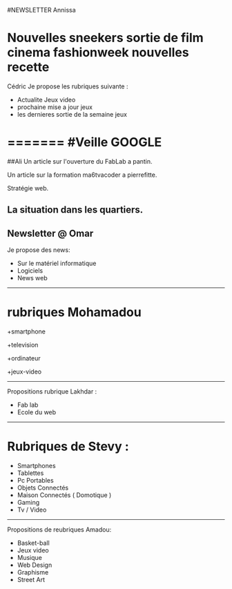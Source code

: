 #NEWSLETTER Annissa

Nouvelles sneekers
sortie de film cinema
fashionweek
nouvelles recette
=======
Cédric
Je propose les rubriques suivante :

 * Actualite Jeux video
 * prochaine mise a jour jeux 
 * les dernieres sortie de la semaine jeux 

 
=======
#Veille GOOGLE
=======
##Ali
Un article sur l'ouverture du FabLab a pantin.

Un article sur la formation ma6tvacoder a pierrefitte.

Stratégie web.

La situation dans les quartiers.
---
## Newsletter @ Omar 
Je propose des news:
+ Sur le matériel informatique
+ Logiciels
+ News web
---
# rubriques Mohamadou

+smartphone

+television 

+ordinateur

+jeux-video

---
Propositions rubrique Lakhdar :

+ Fab lab
+ Ecole du web
---
# Rubriques de Stevy :
+ Smartphones
+ Tablettes
+ Pc Portables
+ Objets Connectés
+ Maison Connectés ( Domotique )
+ Gaming
+ Tv / Video
---
Propositions de reubriques Amadou:

* Basket-ball
* Jeux video
* Musique
* Web Design
* Graphisme
* Street Art

